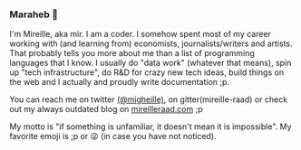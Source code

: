 ### Maraheb 👋

I'm Mireille, aka mir. I am a coder. I somehow spent most of my career working with (and learning from) economists, journalists/writers and artists. That probably tells you more about me than a list of programming languages that I know. I usually do "data work" (whatever that means), spin up "tech infrastructure", do R&D for crazy new tech ideas, build things on the web and I actually and proudly write documentation ;p. 

You can reach me on twitter [(@migheille)](https://twitter.com/migheille), on gitter(mireille-raad) or check out my always outdated blog on [mireilleraad.com](https://mireilleraad.com) ;p

My motto is "if something is unfamiliar, it doesn't mean it is impossible".  My favorite emoji is ;p or :stuck_out_tongue_winking_eye: (in case you have not noticed).
